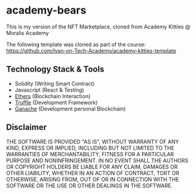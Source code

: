 # academy-bears

This is my version of the NFT Marketplace, cloned from Academy Kitties @ Moralis Academy

The following template was cloned as part of the course: https://github.com/Ivan-on-Tech-Academy/academy-kitties-template

## Technology Stack & Tools

- Solidity (Writing Smart Contract)
- Javascript (React & Testing)
- [Ethers](https://docs.ethers.io/v5/) (Blockchain Interaction)
- [Truffle](https://trufflesuite.com/docs/truffle/) (Development Framework)
- [Ganache](https://trufflesuite.com/docs/ganache/) (Development personal Blockchain)

## Disclaimer
THE SOFTWARE IS PROVIDED "AS IS", WITHOUT WARRANTY OF ANY KIND, EXPRESS OR IMPLIED, INCLUDING BUT NOT LIMITED TO THE WARRANTIES OF MERCHANTABILITY, FITNESS FOR A PARTICULAR PURPOSE AND NONINFRINGEMENT. IN NO EVENT SHALL THE AUTHORS OR COPYRIGHT HOLDERS BE LIABLE FOR ANY CLAIM, DAMAGES OR OTHER LIABILITY, WHETHER IN AN ACTION OF CONTRACT, TORT OR OTHERWISE, ARISING FROM, OUT OF OR IN CONNECTION WITH THE SOFTWARE OR THE USE OR OTHER DEALINGS IN THE SOFTWARE.
